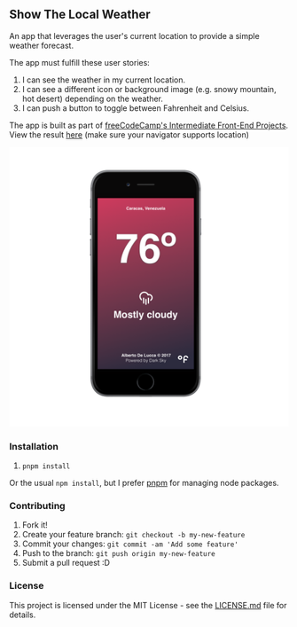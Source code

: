 ## Show The Local Weather

An app that leverages the user's current location to provide a simple weather forecast.

The app must fulfill these user stories:

1. I can see the weather in my current location.
2. I can see a different icon or background image (e.g. snowy mountain, hot desert) depending on the weather.
3. I can push a button to toggle between Fahrenheit and Celsius.

The app is built as part of [freeCodeCamp's Intermediate Front-End Projects](https://www.freecodecamp.com/challenges/show-the-local-weather).
View the result [here](https://adeluccar.github.io/fcc-show-the-local-weather) (make sure your navigator supports location)

![fcc Show The Local Weather App](/weather-app@2x_iphone6_spacegrey_portrait.png)

### Installation

1. `pnpm install` 

Or the usual `npm install`, but I prefer [pnpm](https://github.com/pnpm/pnpm) for managing node packages.

### Contributing

1. Fork it!
2. Create your feature branch: `git checkout -b my-new-feature`
3. Commit your changes: `git commit -am 'Add some feature'`
4. Push to the branch: `git push origin my-new-feature`
5. Submit a pull request :D

### License

This project is licensed under the MIT License - see the [LICENSE.md](LICENSE.md) file for details.
